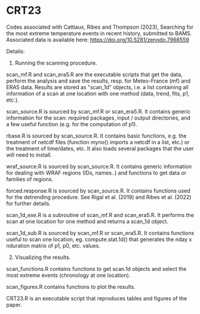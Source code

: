 # CRT23
Codes associated with Cattiaux, Ribes and Thompson (2023), Searching for the most extreme temperature events in recent history, submitted to BAMS.
Associated data is available here: https://doi.org/10.5281/zenodo.7966559

Details:

1. Running the scanning procedure.

scan_mf.R and scan_era5.R are the executable scripts that get the data, perform the analysis and save the results, resp. for Meteo-France (mf) and ERA5 data. Results are stored as "scan_1d" objects, i.e. a list containing all information of a scan at one location with one method (data, trend, fits, p1, etc.).

scan_source.R is sourced by scan_mf.R or scan_era5.R. It contains generic information for the scan: required packages, input / output directories, and a few useful function (e.g. for the computation of p1).

rbase.R is sourced by scan_source.R. It contains basic functions, e.g. the treatment of netcdf files (function myno() imports a netcdf in a list, etc.) or the treatment of time/dates, etc. It also loads several packages that the user will need to install.

wraf_source.R is sourced by scan_source.R. It contains generic information for dealing with WRAF regions (IDs, names..) and functions to get data or families of regions.

forced.response.R is sourced by scan_source.R. It contains functions used for the detrending procedure. See Rigal et al. (2019) and Ribes et al. (2022) for further details.

scan_1d_exe.R is a subroutine of scan_mf.R and scan_era5.R. It performs the scan at one location for one method and returns a scan_1d object.

scan_1d_sub.R is sourced by scan_mf.R or scan_era5.R. It contains functions useful to scan one location, eg. compute.stat.1d() that generates the nday x nduration matrix of p1, p0, etc. values.

2. Visualizing the results.

scan_functions.R contains functions to get scan.1d objects and select the most extreme events (chronology at one location).

scan_figures.R contains functions to plot the results.

CRT23.R is an executable script that reproduces tables and figures of the paper.
